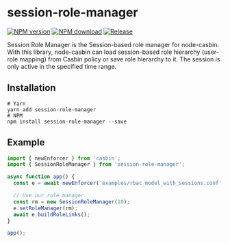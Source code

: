 # session-role-manager

[![NPM version][npm-image]][npm-url]
[![NPM download][download-image]][download-url]
[![Release](https://img.shields.io/github/release/node-casbin/session-role-manager.svg)](https://github.com/node-casbin/session-role-manager/releases)

[npm-image]: https://img.shields.io/npm/v/session-role-manager.svg?style=flat-square
[npm-url]: https://npmjs.org/package/session-role-manager
[download-image]: https://img.shields.io/npm/dm/session-role-manager.svg?style=flat-square
[download-url]: https://npmjs.org/package/session-role-manager

Session Role Manager is the Session-based role manager for node-casbin. With this library, node-casbin can load session-based role hierarchy (user-role mapping) from Casbin policy or save role hierarchy to it. The session is only active in the specified time range.

## Installation

```shell script
# Yarn
yarn add session-role-manager
# NPM
npm install session-role-manager --save
```

## Example

```typescript
import { newEnforcer } from 'casbin';
import { SessionRoleManager } from 'session-role-manager';

async function app() {
  const e = await newEnforcer('examples/rbac_model_with_sessions.conf', 'examples/rbac_policy_with_sessions.csv');

  // Use our role manager.
  const rm = new SessionRoleManager(10);
  e.setRoleManager(rm);
  await e.buildRoleLinks();
}

app();
```
